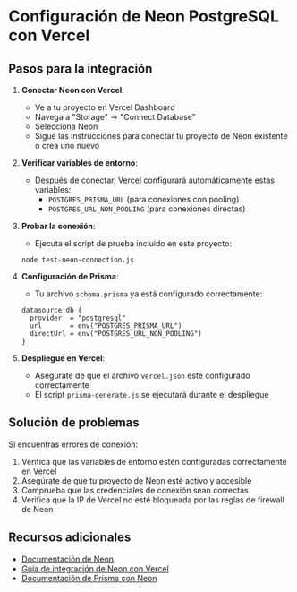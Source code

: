 # Configuración de Neon PostgreSQL con Vercel

## Pasos para la integración

1. **Conectar Neon con Vercel**:
   - Ve a tu proyecto en Vercel Dashboard
   - Navega a "Storage" → "Connect Database"
   - Selecciona Neon
   - Sigue las instrucciones para conectar tu proyecto de Neon existente o crea uno nuevo

2. **Verificar variables de entorno**:
   - Después de conectar, Vercel configurará automáticamente estas variables:
     - `POSTGRES_PRISMA_URL` (para conexiones con pooling)
     - `POSTGRES_URL_NON_POOLING` (para conexiones directas)

3. **Probar la conexión**:
   - Ejecuta el script de prueba incluido en este proyecto:
   ```
   node test-neon-connection.js
   ```

4. **Configuración de Prisma**:
   - Tu archivo `schema.prisma` ya está configurado correctamente:
   ```prisma
   datasource db {
     provider  = "postgresql"
     url       = env("POSTGRES_PRISMA_URL")
     directUrl = env("POSTGRES_URL_NON_POOLING")
   }
   ```

5. **Despliegue en Vercel**:
   - Asegúrate de que el archivo `vercel.json` esté configurado correctamente
   - El script `prisma-generate.js` se ejecutará durante el despliegue

## Solución de problemas

Si encuentras errores de conexión:

1. Verifica que las variables de entorno estén configuradas correctamente en Vercel
2. Asegúrate de que tu proyecto de Neon esté activo y accesible
3. Comprueba que las credenciales de conexión sean correctas
4. Verifica que la IP de Vercel no esté bloqueada por las reglas de firewall de Neon

## Recursos adicionales

- [Documentación de Neon](https://neon.tech/docs)
- [Guía de integración de Neon con Vercel](https://vercel.com/docs/storage/neon)
- [Documentación de Prisma con Neon](https://www.prisma.io/docs/guides/database/neon)